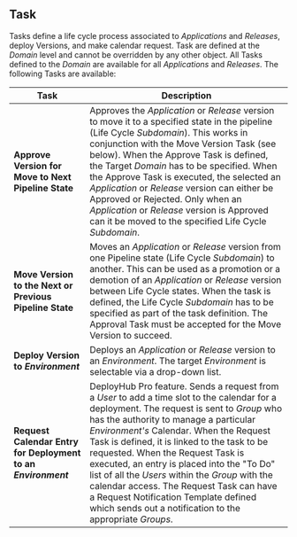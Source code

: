 <!-- markdownlint-disable MD041 -->

## Task

Tasks define a life cycle process associated to _Applications_ and _Releases_, deploy Versions, and make calendar request. Task are defined at the _Domain_ level and cannot be overridden by any other object. All Tasks defined to the _Domain_ are available for all _Applications_ and _Releases_. The following Tasks are available:

| Task                                                    | Description                                                                                                                                                                                                                                                                                                                                                                                                                                                                                                           |
|---------------------------------------------------------|-----------------------------------------------------------------------------------------------------------------------------------------------------------------------------------------------------------------------------------------------------------------------------------------------------------------------------------------------------------------------------------------------------------------------------------------------------------------------------------------------------------------------|
| **Approve Version for Move to Next Pipeline State**     | Approves the _Application_ or _Release_ version to move it to a specified state in the pipeline (Life Cycle _Subdomain_). This works in conjunction with the Move Version Task (see below). When the Approve Task is defined, the Target _Domain_ has to be specified. When the Approve Task is executed, the selected an _Application_ or _Release_ version can either be Approved or Rejected. Only when an _Application_ or _Release_ version is Approved can it be moved to the specified Life Cycle _Subdomain_. |
| **Move Version to the Next or Previous Pipeline State** | Moves an _Application_ or _Release_ version from one Pipeline state (Life Cycle _Subdomain_) to another. This can be used as a promotion or a demotion of an _Application_ or _Release_ version between Life Cycle states. When the task is defined, the Life Cycle _Subdomain_ has to be specified as part of the task definition. The Approval Task must be accepted for the Move Version to succeed.                                                                                                               |
| **Deploy Version to _Environment_**                     | Deploys an _Application_ or _Release_ version to an _Environment_. The target _Environment_ is selectable via a drop-down list.                                                                                                                                                                                                                                                                                                                                                                                       |
| **Request Calendar Entry for Deployment to an _Environment_** | DeployHub Pro feature. Sends a request from a _User_ to add a time slot to the calendar for a deployment. The request is sent to _Group_ who has the authority to manage a particular _Environment's_ Calendar. When the Request Task is defined, it is linked to the task to be requested. When the Request Task is executed, an entry is placed into the "To Do" list of all the _Users_ within the _Group_ with the calendar access. The Request Task can have a Request Notification Template defined which sends out a notification to the appropriate _Groups_.
